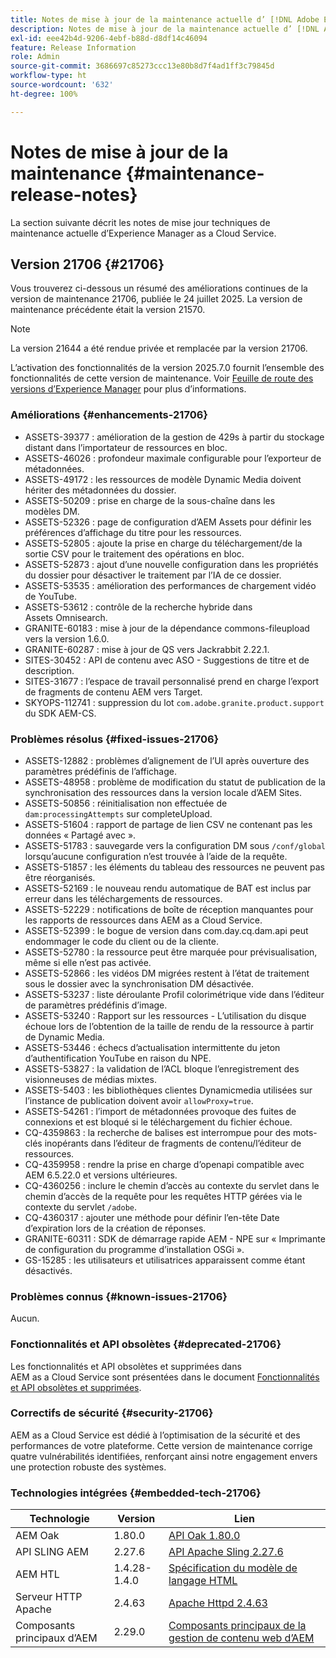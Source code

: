 ```yaml
---
title: Notes de mise à jour de la maintenance actuelle d’ [!DNL Adobe Experience Manager]  as a Cloud Service.
description: Notes de mise à jour de la maintenance actuelle d’ [!DNL Adobe Experience Manager]  as a Cloud Service.
exl-id: eee42b4d-9206-4ebf-b88d-d8df14c46094
feature: Release Information
role: Admin
source-git-commit: 3686697c85273ccc13e80b8d7f4ad1ff3c79845d
workflow-type: ht
source-wordcount: '632'
ht-degree: 100%

---
```



# Notes de mise à jour de la maintenance {#maintenance-release-notes}

La section suivante décrit les notes de mise jour techniques de maintenance actuelle d’Experience Manager as a Cloud Service.

## Version 21706 {#21706}

Vous trouverez ci-dessous un résumé des améliorations continues de la version de maintenance 21706, publiée le 24 juillet 2025. La version de maintenance précédente était la version 21570.

>[!NOTE]
>
>La version 21644 a été rendue privée et remplacée par la version 21706.

L’activation des fonctionnalités de la version 2025.7.0 fournit l’ensemble des fonctionnalités de cette version de maintenance. Voir [Feuille de route des versions d’Experience Manager](https://experienceleague.adobe.com/fr/docs/experience-manager-release-information/aem-release-updates/update-releases-roadmap) pour plus d’informations.

### Améliorations {#enhancements-21706}

* ASSETS-39377 : amélioration de la gestion de 429s à partir du stockage distant dans l’importateur de ressources en bloc.
* ASSETS-46026 : profondeur maximale configurable pour l’exporteur de métadonnées.
* ASSETS-49172 : les ressources de modèle Dynamic Media doivent hériter des métadonnées du dossier.
* ASSETS-50209 : prise en charge de la sous-chaîne dans les modèles DM.
* ASSETS-52326 : page de configuration d’AEM Assets pour définir les préférences d’affichage du titre pour les ressources.
* ASSETS-52805 : ajoute la prise en charge du téléchargement/de la sortie CSV pour le traitement des opérations en bloc.
* ASSETS-52873 : ajout d’une nouvelle configuration dans les propriétés du dossier pour désactiver le traitement par l’IA de ce dossier.
* ASSETS-53535 : amélioration des performances de chargement vidéo de YouTube.
* ASSETS-53612 : contrôle de la recherche hybride dans Assets Omnisearch.
* GRANITE-60183 : mise à jour de la dépendance commons-fileupload vers la version 1.6.0.
* GRANITE-60287 : mise à jour de QS vers Jackrabbit 2.22.1.
* SITES-30452 : API de contenu avec ASO - Suggestions de titre et de description.
* SITES-31677 : l’espace de travail personnalisé prend en charge l’export de fragments de contenu AEM vers Target.
* SKYOPS-112741 : suppression du lot `com.adobe.granite.product.support` du SDK AEM-CS.

### Problèmes résolus {#fixed-issues-21706}

* ASSETS-12882 : problèmes d’alignement de l’UI après ouverture des paramètres prédéfinis de l’affichage.
* ASSETS-48958 : problème de modification du statut de publication de la synchronisation des ressources dans la version locale d’AEM Sites.
* ASSETS-50856 : réinitialisation non effectuée de `dam:processingAttempts` sur completeUpload.
* ASSETS-51604 : rapport de partage de lien CSV ne contenant pas les données « Partagé avec ».
* ASSETS-51783 : sauvegarde vers la configuration DM sous `/conf/global` lorsqu’aucune configuration n’est trouvée à l’aide de la requête.
* ASSETS-51857 : les éléments du tableau des ressources ne peuvent pas être réorganisés.
* ASSETS-52169 : le nouveau rendu automatique de BAT est inclus par erreur dans les téléchargements de ressources.
* ASSETS-52229 : notifications de boîte de réception manquantes pour les rapports de ressources dans AEM as a Cloud Service.
* ASSETS-52399 : le bogue de version dans com.day.cq.dam.api peut endommager le code du client ou de la cliente.
* ASSETS-52780 : la ressource peut être marquée pour prévisualisation, même si elle n’est pas activée.
* ASSETS-52866 : les vidéos DM migrées restent à l’état de traitement sous le dossier avec la synchronisation DM désactivée.
* ASSETS-53237 : liste déroulante Profil colorimétrique vide dans l’éditeur de paramètres prédéfinis d’image.
* ASSETS-53240 : Rapport sur les ressources - L’utilisation du disque échoue lors de l’obtention de la taille de rendu de la ressource à partir de Dynamic Media.
* ASSETS-53446 : échecs d’actualisation intermittente du jeton d’authentification YouTube en raison du NPE.
* ASSETS-53827 : la validation de l’ACL bloque l’enregistrement des visionneuses de médias mixtes.
* ASSETS-5403 : les bibliothèques clientes Dynamicmedia utilisées sur l’instance de publication doivent avoir `allowProxy=true`.
* ASSETS-54261 : l’import de métadonnées provoque des fuites de connexions et est bloqué si le téléchargement du fichier échoue.
* CQ-4359863 : la recherche de balises est interrompue pour des mots-clés inopérants dans l’éditeur de fragments de contenu/l’éditeur de ressources.
* CQ-4359958 : rendre la prise en charge d’openapi compatible avec AEM 6.5.22.0 et versions ultérieures.
* CQ-4360256 : inclure le chemin d’accès au contexte du servlet dans le chemin d’accès de la requête pour les requêtes HTTP gérées via le contexte du servlet `/adobe`.
* CQ-4360317 : ajouter une méthode pour définir l’en-tête Date d’expiration lors de la création de réponses.
* GRANITE-60311 : SDK de démarrage rapide AEM - NPE sur « Imprimante de configuration du programme d’installation OSGi ».
* GS-15285 : les utilisateurs et utilisatrices apparaissent comme étant désactivés.

### Problèmes connus {#known-issues-21706}

Aucun.

### Fonctionnalités et API obsolètes {#deprecated-21706}

Les fonctionnalités et API obsolètes et supprimées dans AEM as a Cloud Service sont présentées dans le document [Fonctionnalités et API obsolètes et supprimées](/help/release-notes/deprecated-removed-features.md).

### Correctifs de sécurité {#security-21706}

AEM as a Cloud Service est dédié à l’optimisation de la sécurité et des performances de votre plateforme. Cette version de maintenance corrige quatre vulnérabilités identifiées, renforçant ainsi notre engagement envers une protection robuste des systèmes.

### Technologies intégrées {#embedded-tech-21706}

| Technologie | Version | Lien |
|---|---|---|
| AEM Oak | 1.80.0 | [API Oak 1.80.0](https://www.javadoc.io/doc/org.apache.jackrabbit/oak-api/1.80/index.html) |
| API SLING AEM | 2.27.6 | [API Apache Sling 2.27.6](https://www.javadoc.io/doc/org.apache.sling/org.apache.sling.api/latest/index.html) |
| AEM HTL | 1.4.28-1.4.0 | [Spécification du modèle de langage HTML](https://github.com/adobe/htl-spec) |
| Serveur HTTP Apache | 2.4.63 | [Apache Httpd 2.4.63](https://github.com/apache/httpd/blob/2.4.63/CHANGES) |
| Composants principaux d’AEM | 2.29.0 | [Composants principaux de la gestion de contenu web d’AEM](https://github.com/adobe/aem-core-wcm-components) |
